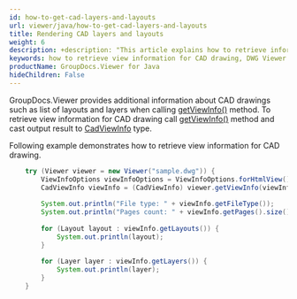 ```yaml
---
id: how-to-get-cad-layers-and-layouts
url: viewer/java/how-to-get-cad-layers-and-layouts
title: Rendering CAD layers and layouts
weight: 6
description: +description: "This article explains how to retrieve information about CAD drawings with GroupDocs.Viewer within your Java applications when we are going to create a DWG Viewer."
keywords: how to retrieve view information for CAD drawing, DWG Viewer
productName: GroupDocs.Viewer for Java
hideChildren: False
---
```

GroupDocs.Viewer provides additional information about CAD drawings such as list of layouts and layers when calling [getViewInfo()](https://apireference.groupdocs.com/viewer/java/com.groupdocs.viewer/Viewer#getViewInfo(com.groupdocs.viewer.options.ViewInfoOptions)) method. To retrieve view information for CAD drawing call [getViewInfo()](https://apireference.groupdocs.com/viewer/java/com.groupdocs.viewer/Viewer#getViewInfo(com.groupdocs.viewer.options.ViewInfoOptions)) method and cast output result to [CadViewInfo](https://apireference.groupdocs.com/viewer/java/com.groupdocs.viewer.results/CadViewInfo) type.

Following example demonstrates how to retrieve view information for CAD drawing.

```java
    try (Viewer viewer = new Viewer("sample.dwg")) {
        ViewInfoOptions viewInfoOptions = ViewInfoOptions.forHtmlView();
        CadViewInfo viewInfo = (CadViewInfo) viewer.getViewInfo(viewInfoOptions);
    
        System.out.println("File type: " + viewInfo.getFileType());
        System.out.println("Pages count: " + viewInfo.getPages().size());
    
        for (Layout layout : viewInfo.getLayouts()) {
            System.out.println(layout);
        }
    
        for (Layer layer : viewInfo.getLayers()) {
            System.out.println(layer);
        }
    }
```
